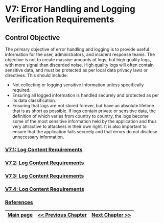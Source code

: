 

# V7: Error Handling and Logging Verification Requirements

## Control Objective
The primary objective of error handling and logging is to provide useful information for the user, administrators,
and incident response teams. The objective is not to create massive amounts of logs, but high quality logs, with
more signal than discarded noise.
High quality logs will often contain sensitive data, and must be protected as per local data privacy laws or
directives. This should include:
* Not collecting or logging sensitive information unless specifically required.
* Ensuring all logged information is handled securely and protected as per its data classification.
* Ensuring that logs are not stored forever, but have an absolute lifetime that is as short as possible.
If logs contain private or sensitive data, the definition of which varies from country to country, the logs become
some of the most sensitive information held by the application and thus very attractive to attackers in their own
right.
It is also important to ensure that the application fails securely and that errors do not disclose unnecessary
information.

### [V7.1: Log Content Requirements](v7.1_Log_Content_Requirements.md)
### [V7.2: Log Content Requirements](v7.2_Log_Processing_Requirements.md)
### [V7.3: Log Content Requirements](v7.3_Log_Protection_Requirements.md)
### [V7.4: Log Content Requirements](v7.4_Error_Handling.md)
### [References](references.md)

[Main page](../README.md) | [<< Previous Chapter](../V6/README.md) |  [Next Chapter >>](../V8/README.md)
| --- | --- | --- |
